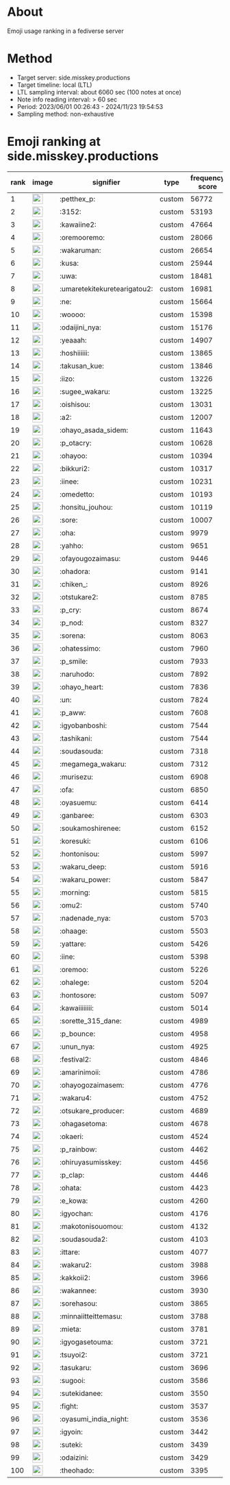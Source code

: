 # About
Emoji usage ranking in a fediverse server

# Method
- Target server: side.misskey.productions
- Target timeline: local (LTL)
- LTL sampling interval: about 6060 sec (100 notes at once)
- Note info reading interval: > 60 sec
- Period: 2023/06/01 00:26:43 - 2024/11/23 19:54:53 
- Sampling method: non-exhaustive

# Emoji ranking at side.misskey.productions

|rank|image|signifier|type|frequency score|
|----|----|----|----|----|
|1|<img height="24" src="https://side.misskey.productions/emoji/petthex_p.webp">|:petthex_p:|custom|56772|
|2|<img height="24" src="https://side.misskey.productions/emoji/3152.webp">|:3152:|custom|53193|
|3|<img height="24" src="https://side.misskey.productions/emoji/kawaiine2.webp">|:kawaiine2:|custom|47664|
|4|<img height="24" src="https://side.misskey.productions/emoji/oremooremo.webp">|:oremooremo:|custom|28066|
|5|<img height="24" src="https://side.misskey.productions/emoji/wakaruman.webp">|:wakaruman:|custom|26654|
|6|<img height="24" src="https://side.misskey.productions/emoji/kusa.webp">|:kusa:|custom|25944|
|7|<img height="24" src="https://side.misskey.productions/emoji/uwa.webp">|:uwa:|custom|18481|
|8|<img height="24" src="https://side.misskey.productions/emoji/umaretekitekuretearigatou2.webp">|:umaretekitekuretearigatou2:|custom|16981|
|9|<img height="24" src="https://side.misskey.productions/emoji/ne.webp">|:ne:|custom|15664|
|10|<img height="24" src="https://side.misskey.productions/emoji/woooo.webp">|:woooo:|custom|15398|
|11|<img height="24" src="https://side.misskey.productions/emoji/odaijini_nya.webp">|:odaijini_nya:|custom|15176|
|12|<img height="24" src="https://side.misskey.productions/emoji/yeaaah.webp">|:yeaaah:|custom|14907|
|13|<img height="24" src="https://side.misskey.productions/emoji/hoshiiiiii.webp">|:hoshiiiiii:|custom|13865|
|14|<img height="24" src="https://side.misskey.productions/emoji/takusan_kue.webp">|:takusan_kue:|custom|13846|
|15|<img height="24" src="https://side.misskey.productions/emoji/iizo.webp">|:iizo:|custom|13226|
|16|<img height="24" src="https://side.misskey.productions/emoji/sugee_wakaru.webp">|:sugee_wakaru:|custom|13225|
|17|<img height="24" src="https://side.misskey.productions/emoji/oishisou.webp">|:oishisou:|custom|13031|
|18|<img height="24" src="https://side.misskey.productions/emoji/a2.webp">|:a2:|custom|12007|
|19|<img height="24" src="https://side.misskey.productions/emoji/ohayo_asada_sidem.webp">|:ohayo_asada_sidem:|custom|11643|
|20|<img height="24" src="https://side.misskey.productions/emoji/p_otacry.webp">|:p_otacry:|custom|10628|
|21|<img height="24" src="https://side.misskey.productions/emoji/ohayoo.webp">|:ohayoo:|custom|10394|
|22|<img height="24" src="https://side.misskey.productions/emoji/bikkuri2.webp">|:bikkuri2:|custom|10317|
|23|<img height="24" src="https://side.misskey.productions/emoji/iinee.webp">|:iinee:|custom|10231|
|24|<img height="24" src="https://side.misskey.productions/emoji/omedetto.webp">|:omedetto:|custom|10193|
|25|<img height="24" src="https://side.misskey.productions/emoji/honsitu_jouhou.webp">|:honsitu_jouhou:|custom|10119|
|26|<img height="24" src="https://side.misskey.productions/emoji/sore.webp">|:sore:|custom|10007|
|27|<img height="24" src="https://side.misskey.productions/emoji/oha.webp">|:oha:|custom|9979|
|28|<img height="24" src="https://side.misskey.productions/emoji/yahho.webp">|:yahho:|custom|9651|
|29|<img height="24" src="https://side.misskey.productions/emoji/ofayougozaimasu.webp">|:ofayougozaimasu:|custom|9446|
|30|<img height="24" src="https://side.misskey.productions/emoji/ohadora.webp">|:ohadora:|custom|9141|
|31|<img height="24" src="https://side.misskey.productions/emoji/chiken_.webp">|:chiken_:|custom|8926|
|32|<img height="24" src="https://side.misskey.productions/emoji/otstukare2.webp">|:otstukare2:|custom|8785|
|33|<img height="24" src="https://side.misskey.productions/emoji/p_cry.webp">|:p_cry:|custom|8674|
|34|<img height="24" src="https://side.misskey.productions/emoji/p_nod.webp">|:p_nod:|custom|8327|
|35|<img height="24" src="https://side.misskey.productions/emoji/sorena.webp">|:sorena:|custom|8063|
|36|<img height="24" src="https://side.misskey.productions/emoji/ohatessimo.webp">|:ohatessimo:|custom|7960|
|37|<img height="24" src="https://side.misskey.productions/emoji/p_smile.webp">|:p_smile:|custom|7933|
|38|<img height="24" src="https://side.misskey.productions/emoji/naruhodo.webp">|:naruhodo:|custom|7892|
|39|<img height="24" src="https://side.misskey.productions/emoji/ohayo_heart.webp">|:ohayo_heart:|custom|7836|
|40|<img height="24" src="https://side.misskey.productions/emoji/un.webp">|:un:|custom|7824|
|41|<img height="24" src="https://side.misskey.productions/emoji/p_aww.webp">|:p_aww:|custom|7608|
|42|<img height="24" src="https://side.misskey.productions/emoji/igyobanboshi.webp">|:igyobanboshi:|custom|7544|
|43|<img height="24" src="https://side.misskey.productions/emoji/tashikani.webp">|:tashikani:|custom|7544|
|44|<img height="24" src="https://side.misskey.productions/emoji/soudasouda.webp">|:soudasouda:|custom|7318|
|45|<img height="24" src="https://side.misskey.productions/emoji/megamega_wakaru.webp">|:megamega_wakaru:|custom|7312|
|46|<img height="24" src="https://side.misskey.productions/emoji/murisezu.webp">|:murisezu:|custom|6908|
|47|<img height="24" src="https://side.misskey.productions/emoji/ofa.webp">|:ofa:|custom|6850|
|48|<img height="24" src="https://side.misskey.productions/emoji/oyasuemu.webp">|:oyasuemu:|custom|6414|
|49|<img height="24" src="https://side.misskey.productions/emoji/ganbaree.webp">|:ganbaree:|custom|6303|
|50|<img height="24" src="https://side.misskey.productions/emoji/soukamoshirenee.webp">|:soukamoshirenee:|custom|6152|
|51|<img height="24" src="https://side.misskey.productions/emoji/koresuki.webp">|:koresuki:|custom|6106|
|52|<img height="24" src="https://side.misskey.productions/emoji/hontonisou.webp">|:hontonisou:|custom|5997|
|53|<img height="24" src="https://side.misskey.productions/emoji/wakaru_deep.webp">|:wakaru_deep:|custom|5916|
|54|<img height="24" src="https://side.misskey.productions/emoji/wakaru_power.webp">|:wakaru_power:|custom|5847|
|55|<img height="24" src="https://side.misskey.productions/emoji/morning.webp">|:morning:|custom|5815|
|56|<img height="24" src="https://side.misskey.productions/emoji/omu2.webp">|:omu2:|custom|5740|
|57|<img height="24" src="https://side.misskey.productions/emoji/nadenade_nya.webp">|:nadenade_nya:|custom|5703|
|58|<img height="24" src="https://side.misskey.productions/emoji/ohaage.webp">|:ohaage:|custom|5503|
|59|<img height="24" src="https://side.misskey.productions/emoji/yattare.webp">|:yattare:|custom|5426|
|60|<img height="24" src="https://side.misskey.productions/emoji/iine.webp">|:iine:|custom|5398|
|61|<img height="24" src="https://side.misskey.productions/emoji/oremoo.webp">|:oremoo:|custom|5226|
|62|<img height="24" src="https://side.misskey.productions/emoji/ohalege.webp">|:ohalege:|custom|5204|
|63|<img height="24" src="https://side.misskey.productions/emoji/hontosore.webp">|:hontosore:|custom|5097|
|64|<img height="24" src="https://side.misskey.productions/emoji/kawaiiiiiiii.webp">|:kawaiiiiiiii:|custom|5014|
|65|<img height="24" src="https://side.misskey.productions/emoji/sorette_315_dane.webp">|:sorette_315_dane:|custom|4989|
|66|<img height="24" src="https://side.misskey.productions/emoji/p_bounce.webp">|:p_bounce:|custom|4958|
|67|<img height="24" src="https://side.misskey.productions/emoji/unun_nya.webp">|:unun_nya:|custom|4925|
|68|<img height="24" src="https://side.misskey.productions/emoji/festival2.webp">|:festival2:|custom|4846|
|69|<img height="24" src="https://side.misskey.productions/emoji/amarinimoii.webp">|:amarinimoii:|custom|4786|
|70|<img height="24" src="https://side.misskey.productions/emoji/ohayogozaimasem.webp">|:ohayogozaimasem:|custom|4776|
|71|<img height="24" src="https://side.misskey.productions/emoji/wakaru4.webp">|:wakaru4:|custom|4752|
|72|<img height="24" src="https://side.misskey.productions/emoji/otsukare_producer.webp">|:otsukare_producer:|custom|4689|
|73|<img height="24" src="https://side.misskey.productions/emoji/ohagasetoma.webp">|:ohagasetoma:|custom|4678|
|74|<img height="24" src="https://side.misskey.productions/emoji/okaeri.webp">|:okaeri:|custom|4524|
|75|<img height="24" src="https://side.misskey.productions/emoji/p_rainbow.webp">|:p_rainbow:|custom|4462|
|76|<img height="24" src="https://side.misskey.productions/emoji/ohiruyasumisskey.webp">|:ohiruyasumisskey:|custom|4456|
|77|<img height="24" src="https://side.misskey.productions/emoji/p_clap.webp">|:p_clap:|custom|4446|
|78|<img height="24" src="https://side.misskey.productions/emoji/ohata.webp">|:ohata:|custom|4423|
|79|<img height="24" src="https://side.misskey.productions/emoji/e_kowa.webp">|:e_kowa:|custom|4260|
|80|<img height="24" src="https://side.misskey.productions/emoji/igyochan.webp">|:igyochan:|custom|4176|
|81|<img height="24" src="https://side.misskey.productions/emoji/makotonisouomou.webp">|:makotonisouomou:|custom|4132|
|82|<img height="24" src="https://side.misskey.productions/emoji/soudasouda2.webp">|:soudasouda2:|custom|4103|
|83|<img height="24" src="https://side.misskey.productions/emoji/ittare.webp">|:ittare:|custom|4077|
|84|<img height="24" src="https://side.misskey.productions/emoji/wakaru2.webp">|:wakaru2:|custom|3988|
|85|<img height="24" src="https://side.misskey.productions/emoji/kakkoii2.webp">|:kakkoii2:|custom|3966|
|86|<img height="24" src="https://side.misskey.productions/emoji/wakannee.webp">|:wakannee:|custom|3930|
|87|<img height="24" src="https://side.misskey.productions/emoji/sorehasou.webp">|:sorehasou:|custom|3865|
|88|<img height="24" src="https://side.misskey.productions/emoji/minnaiitteittemasu.webp">|:minnaiitteittemasu:|custom|3788|
|89|<img height="24" src="https://side.misskey.productions/emoji/mieta.webp">|:mieta:|custom|3781|
|90|<img height="24" src="https://side.misskey.productions/emoji/igyogasetouma.webp">|:igyogasetouma:|custom|3721|
|91|<img height="24" src="https://side.misskey.productions/emoji/tsuyoi2.webp">|:tsuyoi2:|custom|3721|
|92|<img height="24" src="https://side.misskey.productions/emoji/tasukaru.webp">|:tasukaru:|custom|3696|
|93|<img height="24" src="https://side.misskey.productions/emoji/sugooi.webp">|:sugooi:|custom|3586|
|94|<img height="24" src="https://side.misskey.productions/emoji/sutekidanee.webp">|:sutekidanee:|custom|3550|
|95|<img height="24" src="https://side.misskey.productions/emoji/fight.webp">|:fight:|custom|3537|
|96|<img height="24" src="https://side.misskey.productions/emoji/oyasumi_india_night.webp">|:oyasumi_india_night:|custom|3536|
|97|<img height="24" src="https://side.misskey.productions/emoji/igyoin.webp">|:igyoin:|custom|3442|
|98|<img height="24" src="https://side.misskey.productions/emoji/suteki.webp">|:suteki:|custom|3439|
|99|<img height="24" src="https://side.misskey.productions/emoji/odaizini.webp">|:odaizini:|custom|3429|
|100|<img height="24" src="https://side.misskey.productions/emoji/theohado.webp">|:theohado:|custom|3395|
